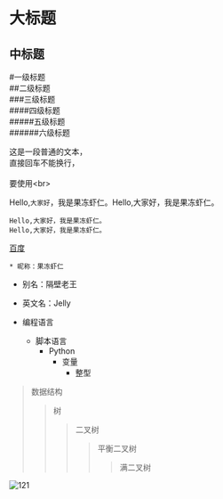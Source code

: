 大标题
======================
中标题
---------
#一级标题  
##二级标题  
###三级标题  
####四级标题  
#####五级标题  
######六级标题 

这是一段普通的文本，  
直接回车不能换行，<br>  
要使用\<br>  

Hello,`大家好`，我是果冻虾仁。Hello,大家好，我是果冻虾仁。

	Hello,大家好，我是果冻虾仁。
	Hello,大家好，我是果冻虾仁。

[百度](www.baidu.com "你敢点我吗?")

	* 昵称：果冻虾仁  
* 别名：隔壁老王  
* 英文名：Jelly 

 * 编程语言  
    * 脚本语言  
        * Python 
	        * 变量
		        * 整型


>数据结构  
>>树  
>>>二叉树  
>>>>平衡二叉树  
>>>>>满二叉树 

![121](http://img02.sogoucdn.com/app/a/100520093/0e0fd862f51611ae-a90dafa354d6f346-a8ccb6d4ba5a842943a9f44b6f64f884.jpg)